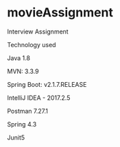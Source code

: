 # movieAssignment
Interview Assignment

Technology used

Java 1.8

MVN: 3.3.9

Spring Boot: v2.1.7.RELEASE

IntelliJ IDEA - 2017.2.5

Postman 7.27.1

Spring 4.3

Junit5
